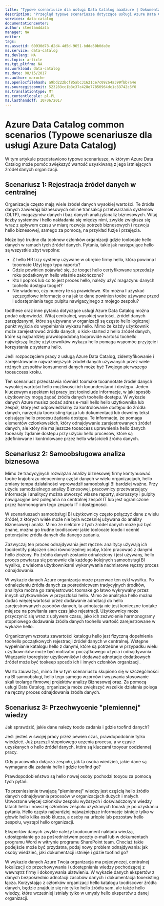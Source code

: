 ```yaml
---
title: "Typowe scenariusze dla usługi Data Catalog aaaAzure | Dokumentacja firmy Microsoft"
description: "Przegląd typowe scenariusze dotyczące usługi Azure Data Catalog, w tym hello rejestracji i odnajdywania źródeł danych wysokiej wartości, włączanie samoobsługowa analiza biznesowa i przechwytywanie istniejących informacji na temat źródeł danych i procesów."
services: data-catalog
documentationcenter: 
author: steelanddata
manager: NA
editor: 
tags: 
ms.assetid: 60930d78-d2d4-4d5d-9651-bdda50b0da0e
ms.service: data-catalog
ms.devlang: NA
ms.topic: article
ms.tgt_pltfrm: NA
ms.workload: data-catalog
ms.date: 08/15/2017
ms.author: maroche
ms.openlocfilehash: a9bd222bcf85abc31621ce7c09264a399fbb7a4e
ms.sourcegitcommit: 523283cc1b3c37c428e77850964dc1c33742c5f0
ms.translationtype: MT
ms.contentlocale: pl-PL
ms.lasthandoff: 10/06/2017
---
```

# <a name="azure-data-catalog-common-scenarios"></a>Azure Data Catalog common scenarios (Typowe scenariusze dla usługi Azure Data Catalog)
W tym artykule przedstawiono typowe scenariusze, w którym Azure Data Catalog może pomóc zwiększyć wartość uzyskiwaną z jego istniejących źródeł danych organizacji.

## <a name="scenario-1-registration-of-central-data-sources"></a>Scenariusz 1: Rejestracja źródeł danych w centralnej
Organizacje często mają wiele źródeł danych wysokiej wartości. Te źródła danych zawierają biznesowych online transakcji przetwarzania systemów (OLTP), magazynów danych i baz danych analizy/analiz biznesowych. Witaj liczby systemów i hello nakładania się między nimi, zwykle zwiększa się wraz z upływem czasu w miarę rozwoju potrzeb biznesowych i rozwoju hello biznesowej, samego za pomocą, na przykład fuzje i przejęcia.

Może być trudne dla tooknow członków organizacji gdzie toolocate hello danych w ramach tych źródeł danych. Pytania, takie jak następujące hello są wszystkie zbyt wspólne:

* Z hello HR trzy systemy używane w obrębie firmy hello, która powinna I toocreate Użyj tego typu raportu?
* Gdzie powinien pojawiać się, że tooget hello certyfikowane sprzedaży roku podatkowym hello właśnie zakończono?
* Kto I poproś lub co to jest proces hello, należy użyć magazynu danych toohello dostępu tooget?
* Nie wiadomo, czy numery te są prawidłowe. Kto można I uzyskać szczegółowe informacje o na jak te dane powinien toobe używane przed I udostępniania tego pulpitu nawigacyjnego z mojego zespołu?

toothese oraz inne pytania dotyczące usługi Azure Data Catalog można podać odpowiedzi. Witaj centralnej, wysokiej wartości, źródeł danych zarządzanymi, które są używane w organizacji są często hello logicznej punkt wyjścia do wypełniania wykazu hello. Mimo że każdy użytkownik może zarejestrować źródła danych, o kick-started z hello źródeł danych, które są najbardziej prawdopodobną tooprovide wartość toohello największą liczbę użytkowników wykazu hello pomaga wspomóc przyjęcie i korzystania z systemu hello. 

Jeśli rozpoczęciem pracy z usługą Azure Data Catalog, zidentyfikowanie i zarejestrowanie najważniejszych źródeł danych używanych przez wiele różnych zespołów konsumenci danych może być Twojego pierwszego toosuccess kroku.

Ten scenariusz przedstawia również toomake tooannotate źródeł danych wysokiej wartości hello możliwości ich toounderstand i dostępu. Jeden kluczowym aspektem tej pracy jest tooinclude informacje, w jaki sposób użytkownicy mogą żądać źródła danych toohello dostępu. W wykazie danych Azure musisz podać adres e-mail hello hello użytkownika lub zespół, który jest odpowiedzialny za kontrolowanie dostępu do źródła danych, narzędzia tooexisting łącza lub dokumentacji lub dowolny tekst opisujący hello procesu żądania dostępu. Te informacje, że pomaga elementów członkowskich, który odnajdywanie zarejestrowanych źródeł danych, ale który nie ma jeszcze tooaccess uprawnienia hello danych tooeasily żądanie dostępu przy użyciu hello procesów, które są zdefiniowane i kontrolowane przez hello właścicieli źródła danych.

## <a name="scenario-2-self-service-business-intelligence"></a>Scenariusz 2: Samoobsługowa analiza biznesowa
Mimo że tradycyjnych rozwiązań analizy biznesowej firmy kontynuować toobe krajobrazu nieoceniony część danych w wielu organizacjach, hello zmiany tempa działalności wprowadził samoobsługi BI bardziej ważne. Przy użyciu samodzielnego analizy Biznesowej, pracownicy przetwarzający informacje i analitycy można utworzyć własne raporty, skoroszyty i pulpity nawigacyjne bez polegania na centralnej zespół IT lub jest ograniczone przez harmonogram tego zespołu IT i dostępności.

W scenariuszach samoobsługi BI użytkownicy często połączyć dane z wielu źródeł, z których wiele może nie była wcześniej używana do analizy Biznesowej i analiz. Mimo że niektóre z tych źródeł danych może już być znane, można go trudne toodiscover jakie toolocate toodo i ocenić potencjalne źródła danych dla danego zadania.

Zazwyczaj ten proces odnajdywania jest ręczne: analitycy używają ich tooidentify połączeń sieci równorzędnej osoby, które pracować z danymi hello złożony. Po źródła danych zostanie odnaleziony i jest używany, hello proces powtarza się ponownie dla każdego kolejnych samoobsługi BI wysiłku, z wieloma użytkownikami wykonywania nadmiarowe ręczny proces odnajdowania.

W wykazie danych Azure organizacja może przerwać ten cykl wysiłku. Po odnalezieniu źródła danych za pośrednictwem tradycyjnych środków, analityka można go zarejestrować toomake go łatwo wykrywalny przez innych użytkowników w przyszłości hello. Mimo że analityka hello można dodać więcej wartości przez dodawanie adnotacji do hello zarejestrowanych zasobów danych, ta adnotacja nie jest konieczne tootake miejsce na powitania sam czas jako rejestracji. Użytkownicy może przyczynić się wraz z upływem czasu, jako ich zezwolenie harmonogramy stopniowego dodawania źródła danych toohello wartość zarejestrowane w wykazie hello.

Organicznym wzrostu zawartości katalogu hello jest fizyczną dopełnienia toohello początkowych rejestracji źródeł danych w centralnej. Wstępne wypełnianie katalogu hello z danymi, które są potrzebne w przypadku wielu użytkowników może być motivator początkowego użycia i odnajdywania. Włączanie tooregister użytkowników i dodawać adnotacje dodatkowych źródeł może być tookeep sposób ich i innych członków organizacji.

Warto zauważyć, mimo że w tym scenariuszu skupiono się w szczególności na BI samoobsługi, hello tego samego wzorców i wyzwania stosowanie skali toolarge firmowej projektów analizy Biznesowej oraz. Za pomocą usługi Data Catalog, organizacja może zwiększyć wszelkie działania polega na ręczny proces odnajdowania źródła danych.

## <a name="scenario-3-capturing-tribal-knowledge"></a>Scenariusz 3: Przechwycenie "plemiennej" wiedzy
Jak sprawdzić, jakie dane należy toodo zadania i gdzie toofind danych?

Jeśli jesteś w swojej pracy przez pewien czas, prawdopodobnie tylko wiedzieć. Już przeszli stopniowego uczenia procesu, a w czasie uzyskanych o hello źródeł danych, które są kluczami tooyour codziennej pracy.

Gdy pracownika dołącza zespołu, jak ta osoba wiedzieć, jakie dane są wymagane dla zadania hello i gdzie toofind go?

Prawdopodobieństwo są hello nowej osoby pochodzi tooyou za pomocą tych pytań.

To przeniesienie trwającą "plemiennej" wiedzy jest częścią hello źródło danych odnajdywania procesów w organizacjach dużych i małych. Utworzone więcej członków zespołu wyższych i doświadczonym wiedzy latach hello i nowszej członków zespołu uzyskanych tooask je po uzyskaniu pytania. Hello często najbardziej najważniejsze informacje istnieje tylko w głowic hello kilka osób klucza, a osoby na urlopie lub pozostaw hello zespołu, wystąpi hello organizacji.

Ekspertów danych zwykle należy toodocument nakładu wiedzą, udostępnianie go za pośrednictwem poczty e-mail lub w dokumentach programu Word w witrynie programu SharePoint team. Chociaż takie podejście może być przydatna, podaj nowy problem odnajdywania: jak osoby wiedzieć, jaki dokumentacji istnieje i gdzie toofind go?

W wykazie danych Azure Twoja organizacja ma pojedynczej, centralnej lokalizacji do przechowywania i udostępniania wiedzy pochodzącej z wewnątrz firmy i dokonywania ułatwieniu. W wykazie danych ekspertów z danych bezpośrednio adnotacji zasobów danych i dokumentacja tooexisting łącza. Korzystając z członków organizacji hello katalogu toodiscover źródła danych, będzie znajduje się nie tylko hello źródła sam, ale także hello wiedzy, które wcześniej istniały tylko w umysły hello ekspertów z danej organizacji.
